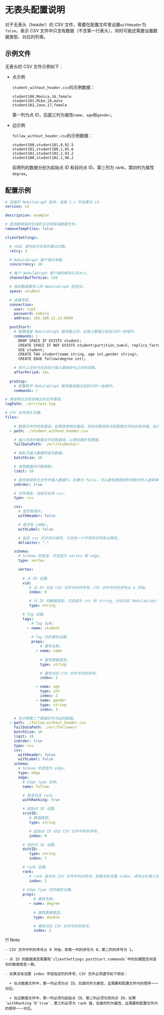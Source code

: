 # 无表头配置说明

对于无表头（header）的 CSV 文件，需要在配置文件里设置`withHeader`为`false`，表示 CSV 文件中只含有数据（不含第一行表头），同时可能还需要设置数据类型、对应的列等。

## 示例文件

无表头的 CSV 文件示例如下：

- 点示例

  `student_without_header.csv`的示例数据：

  ```csv
  student100,Monica,16,female
  student101,Mike,18,male
  student102,Jane,17,female
  ```

  第一列为点 ID，后面三列为属性`name`、`age`和`gender`。

- 边示例

  `follow_without_header.csv`的示例数据：

  ```csv
  student100,student101,0,92.5
  student101,student100,1,85.6
  student101,student102,2,93.2
  student100,student102,1,96.2
  ```

  前两列的数据分别为起始点 ID 和目的点 ID，第三列为 rank，第四列为属性`degree`。

## 配置示例

```yaml
# 连接的 NebulaGraph 版本，连接 3.x 时设置为 v3。
version: v3

description: example

# 是否删除临时生成的日志和错误数据文件。
removeTempFiles: false

clientSettings:

  # nGQL 语句执行失败的重试次数。
  retry: 3

  # NebulaGraph 客户端并发数。
  concurrency: 10 

  # 每个 NebulaGraph 客户端的缓存队列大小。
  channelBufferSize: 128

  # 指定数据要导入的 NebulaGraph 图空间。
  space: student

  # 连接信息。
  connection:
    user: root
    password: nebula
    address: 192.168.11.13:9669

  postStart:
    # 配置连接 NebulaGraph 服务器之后，在插入数据之前执行的一些操作。
    commands: |
      DROP SPACE IF EXISTS student;
      CREATE SPACE IF NOT EXISTS student(partition_num=5, replica_factor=1, vid_type=FIXED_STRING(20));
      USE student;
      CREATE TAG student(name string, age int,gender string);
      CREATE EDGE follow(degree int);

    # 执行上述命令后到执行插入数据命令之间的间隔。
    afterPeriod: 15s
  
  preStop:
    # 配置断开 NebulaGraph 服务器连接之前执行的一些操作。
    commands: |

# 错误等日志信息输出的文件路径。    
logPath: ./err/test.log

# CSV 文件相关设置。
files:
  
    # 数据文件的存放路径，如果使用相对路径，则会将路径和当前配置文件的目录拼接。本示例第一个数据文件为点的数据。
  - path: ./student_without_header.csv

    # 插入失败的数据文件存放路径，以便后面补写数据。
    failDataPath: ./err/studenterr

    # 单批次插入数据的语句数量。
    batchSize: 10

    # 读取数据的行数限制。
    limit: 10

    # 是否按顺序在文件中插入数据行。如果为 false，可以避免数据倾斜导致的导入速率降低。
    inOrder: true

    # 文件类型，当前仅支持 csv。
    type: csv

    csv:
      # 是否有表头。
      withHeader: false

      # 是否有 LABEL。
      withLabel: false

      # 指定 csv 文件的分隔符。只支持一个字符的字符串分隔符。
      delimiter: ","

    schema:
      # Schema 的类型，可选值为 vertex 和 edge。
      type: vertex

      vertex:
        
        # 点 ID 设置。
        vid:
           # 点 ID 对应 CSV 文件中列的序号。CSV 文件中列的序号从 0 开始。
           index: 0

           # 点 ID 的数据类型，可选值为 int 和 string，分别对应 NebulaGraph 中的 INT64 和 FIXED_STRING。
           type: string

        # Tag 设置。   
        tags:
            # Tag 名称。
          - name: student
           
            # Tag 内的属性设置。
            props:
                # 属性名称。
              - name: name
                
                # 属性数据类型。
                type: string

                # 属性对应 CSV 文件中列的序号。
                index: 1

              - name: age
                type: int
                index: 2
              - name: gender
                type: string
                index: 3

    # 本示例第二个数据文件为边的数据。
  - path: ./follow_without_header.csv
    failDataPath: ./err/followerr
    batchSize: 10
    limit: 10
    inOrder: true
    type: csv
    csv:
      withHeader: false
      withLabel: false
    schema:
      # Schema 的类型为 edge。
      type: edge
      edge:
        # Edge type 名称。
        name: follow

        # 是否包含 rank。
        withRanking: true

        # 起始点 ID 设置。
        srcVID:
           # 数据类型。
           type: string

           # 起始点 ID 对应 CSV 文件中列的序号。
           index: 0

        # 目的点 ID 设置。
        dstVID:
           type: string
           index: 1

        # rank 设置。
        rank:
           # rank 值对应 CSV 文件中列的序号。如果没有设置 index，请务必在第三列设置 rank 的值。之后的列依次设置各属性。
           index: 2
        
        # Edge type 内的属性设置。
        props:
             # 属性名称。
           - name: degree
             
             # 属性数据类型。
             type: double

             # 属性对应 CSV 文件中列的序号。
             index: 3
```

!!! Note

    - CSV 文件中列的序号从 0 开始，即第一列的序号为 0，第二列的序号为 1。

    - 点 ID 的数据类型需要和`clientSettings.postStart.commands`中的创建图空间语句的数据类型一致。

    - 如果没有设置 index 字段指定列的序号，CSV 文件必须遵守如下规则：

      + 在点数据文件中，第一列必须为点 ID，后面的列为属性，且需要和配置文件内的顺序一一对应。

      + 在边数据文件中，第一列必须为起始点 ID，第二列必须为目的点 ID，如果`withRanking`为`true`，第三列必须为 rank 值，后面的列为属性，且需要和配置文件内的顺序一一对应。

